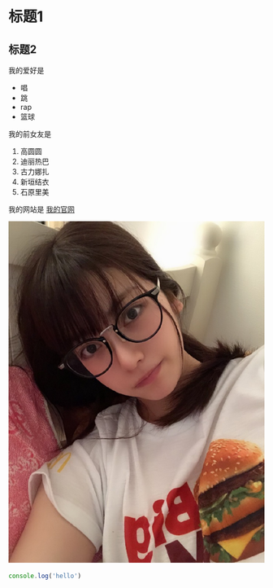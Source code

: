 # 标题1
## 标题2

我的爱好是

* 唱
* 跳
* rap
* 篮球
  
我的前女友是

1. 高圆圆
2. 迪丽热巴
3. 古力娜扎
4. 新垣结衣
5. 石原里美
   
我的网站是 [我的官网](https://fangyinghang.com)

![一张图片](1.jpg)

```javascript
console.log('hello')
```